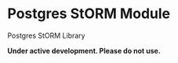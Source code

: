 # Postgres StORM Module


Postgres StORM Library

**Under active development. Please do not use.**

